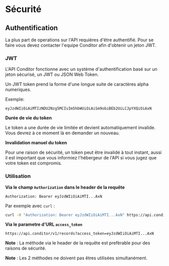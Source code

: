 # Sécurité

## Authentification

La plus part de operations sur l'API requières d'être authentifié. Pour se faire vous devez contacter l'equipe Conditor afin d'obtenir un jeton JWT.

### JWT

L'API Conditor fonctionne avec un système d'authentification basé sur un jeton sécurisé, un JWT ou JSON Web Token.

Un JWT token prend la forme d'une longue suite de caractères alpha numeriques.

Exemple:

```JWT
eyJzdWIiOiAiMTIzNDU2Nzg5MCIsIm5hbWUiOiAiSm9obiBEb2UiLCJpYXQiOiAxN
```

**Durée de vie du token**

Le token a une durée de vie limitée et devient automatiquement invalide. Vous devrez à ce moment là en demander un nouveau.

**Invalidation manuel du token**

Pour une raison de sécurité, un token peut être invalidé à tout instant, aussi il est important que vous informiez l'hébergeur de l'API si vous jugez que votre token est compromis.  

### Utilisation

**Via le champ `Authorization` dans le header de la requête**

```header
Authorization: Bearer eyJzdWIiOiAiMTI...AxN
```

Par exemple avec `curl` : 

```bash
curl -H "Authorization: Bearer eyJzdWIiOiAiMTI...AxN" https://api.conditor/v1/records
```



**Via le parametre d'URL `access_token`**

```url
https://api.conditor/v1/records?access_token=eyJzdWIiOiAiMTI...AxN
```



**Note** : La méthode via le header de la requête est prefèrable pour des raisons de sécurité. 

**Note** :  Les 2 méthodes ne doivent pas êtres utilisées simultanément.